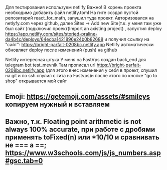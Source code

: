 Для тестирования используем netlify
Важно! В корень проекта необходимо добавить файл netlify.toml
На гите создал пустой репозитарий react_for_math, запушил туда проект.
Авторизовался на netlyfy.com через github, далее Sites -> Add new Site(т.к. у меня там уже был сайт )подключил проект(Import an axisting project) , запустил deploy 
https://app.netlify.com/sites/storied-praline-da4b4c/deploys/64ecba1421896e24b0b82688
и получил ссылку на "сайт": 
https://bright-parfait-0208bc.netlify.app
Netlify автоматически обновляет deploy после изменений (push) на github

Netlify интересная штука
У меня на FastVps создан back_end для telegram bot test_mevnik
Там прописал url https://bright-parfait-0208bc.netlify.app (для этого внес изменения у себя в проект, спушил на git и по ssh спулил с гита на Fastvps)и после этого по кнопке "go to shop" открывается мой сайт

Emoji:
https://getemoji.com/assets/#smileys
копируем нужный и вставляем
---------------
Важно, т.к. Floating point arithmetic is not always 100% accurate, при работе с дробями применять toFixed(n) или *10/10 и сравнивать не === а ==;
https://www.w3schools.com/js/js_numbers.asp#gsc.tab=0
---------------